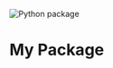 ![Python package](https://github.com/CurtLH/my_pkg/workflows/Python%20package/badge.svg)

# My Package

